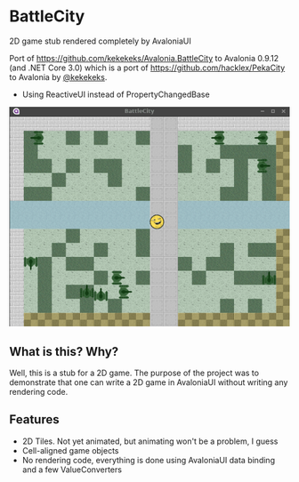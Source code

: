 # BattleCity

2D game stub rendered completely by AvaloniaUI

Port of https://github.com/kekekeks/Avalonia.BattleCity to Avalonia 0.9.12 (and .NET Core 3.0) which is a port of https://github.com/hacklex/PekaCity to Avalonia by [@kekekeks](https://github.com/kekekeks).

- Using ReactiveUI instead of PropertyChangedBase

![Demo](.github/demo.gif?raw=true "Demo")

## What is this? Why?

Well, this is a stub for a 2D game. The purpose of the project was to demonstrate that one can write a 2D game in AvaloniaUI without writing any rendering code.
## Features

- 2D Tiles. Not yet animated, but animating won't be a problem, I guess
- Cell-aligned game objects
- No rendering code, everything is done using AvaloniaUI data binding and a few ValueConverters
